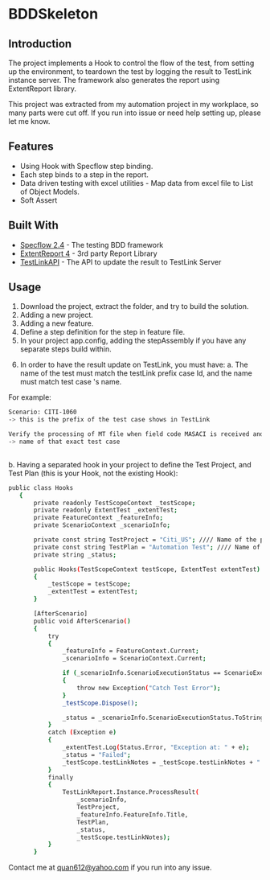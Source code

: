 # BDDSkeleton


## Introduction 

The project implements a Hook to control the flow of the test, from setting up the environment, to teardown the test by logging the result to TestLink instance server. The framework also generates the report using ExtentReport library.

This project was extracted from my automation project in my workplace, so many parts were cut off. If you run into issue or need help setting up, please let me know.

## Features
+ Using Hook with Specflow step binding.
+ Each step binds to a step in the report.
+ Data driven testing with excel utilities - Map data from excel file to List of Object Models.
+ Soft Assert


## Built With

* [Specflow 2.4](https://www.specflow.org/) - The testing BDD framework
* [ExtentReport 4](https://extentreports.com/docs/versions/4/net/) - 3rd party Report Library
* [TestLinkAPI](https://github.com/freemanke/testlinkapi/ ) - The API to update the result to TestLink Server

## Usage

1. Download the project, extract the folder, and try to build the solution.
2. Adding a new project.
3. Adding a new feature.
4. Define a step definition for the step in feature file.
5. In your project app.config, adding the stepAssembly if you have any separate steps build within.


<specFlow>
    <stepAssemblies>
      <stepAssembly assembly="SpecFlowIntegration" />
    </stepAssemblies>
</specFlow>

6. In order to have the result update on TestLink, you must have:
a. The name of the test must match the testLink prefix case Id, and the name must
match test case 's name.

For example:
```bash
Scenario: CITI-1060 
-> this is the prefix of the test case shows in TestLink

Verify the processing of MT file when field code MASACI is received and indicator H is accompanied
-> name of that exact test case
	
 ```
 
 b. Having a separated hook in your project to define the Test Project, and Test Plan (this is your Hook, not the existing Hook):
 ```bash
 public class Hooks
    {
        private readonly TestScopeContext _testScope;
        private readonly ExtentTest _extentTest;
        private FeatureContext _featureInfo;
        private ScenarioContext _scenarioInfo;

        private const string TestProject = "Citi_US"; //// Name of the project on TestLink
        private const string TestPlan = "Automation Test"; //// Name of the test plan that contains the automation test cases.
        private string _status;

        public Hooks(TestScopeContext testScope, ExtentTest extentTest)
        {
            _testScope = testScope;
            _extentTest = extentTest;
        }

        [AfterScenario]
        public void AfterScenario()
        {
            try
            {
                _featureInfo = FeatureContext.Current;
                _scenarioInfo = ScenarioContext.Current;

                if (_scenarioInfo.ScenarioExecutionStatus == ScenarioExecutionStatus.TestError)
                {
                    throw new Exception("Catch Test Error");
                }
                _testScope.Dispose();

                _status = _scenarioInfo.ScenarioExecutionStatus.ToString();
            }
            catch (Exception e)
            {
                _extentTest.Log(Status.Error, "Exception at: " + e);
                _status = "Failed";
                _testScope.testLinkNotes = _testScope.testLinkNotes + " Test fails at " + e;
            }
            finally
            {
                TestLinkReport.Instance.ProcessResult(
                    _scenarioInfo,
                    TestProject,
                    _featureInfo.FeatureInfo.Title,
                    TestPlan,
                    _status,
                    _testScope.testLinkNotes);
            }
        }
  ```

Contact me at quan612@yahoo.com if you run into any issue.
